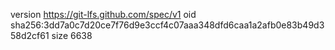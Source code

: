 version https://git-lfs.github.com/spec/v1
oid sha256:3dd7a0c7d20ce7f76d9e3ccf4c07aaa348dfd6caa1a2afb0e83b49d358d2cf61
size 6638
